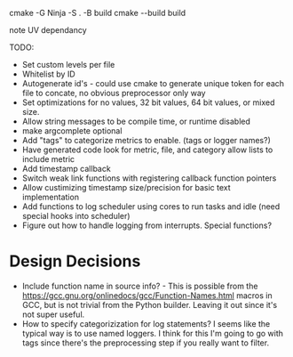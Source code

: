 


cmake -G Ninja -S . -B build
cmake --build build

note UV dependancy


TODO:
* Set custom levels per file
* Whitelist by ID
* Autogenerate id's - could use cmake to generate unique token for each file to concate, no obvious preprocessor only way
* Set optimizations for no values, 32 bit values, 64 bit values, or mixed size.
* Allow string messages to be compile time, or runtime disabled
* make argcomplete optional
* Add "tags" to categorize metrics to enable. (tags or logger names?)
* Have generated code look for metric, file, and category allow lists to include metric
* Add timestamp callback
* Switch weak link functions with registering callback function pointers
* Allow custimizing timestamp size/precision for basic text implementation
* Add functions to log scheduler using cores to run tasks and idle (need special hooks into scheduler)
* Figure out how to handle logging from interrupts. Special functions?


# Design Decisions

* Include function name in source info? - This is possible from the https://gcc.gnu.org/onlinedocs/gcc/Function-Names.html macros in GCC, but is not trivial from the Python builder. Leaving it out since it's not super useful.
* How to specify categorizization for log statements? I seems like the typical way is to use named loggers. I think for this I'm going to go with tags since there's the preprocessing step if you really want to filter.

